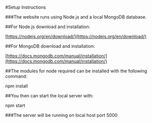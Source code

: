 #Setup Instructions

###The website runs using Node.js and a local MongoDB database.

##For Node.js download and installation:

[https://nodejs.org/en/download/](https://nodejs.org/en/download/)

##For MongoDB download and installation:

[https://docs.mongodb.com/manual/installation/](https://docs.mongodb.com/manual/installation/)

##The modules for node required can be installed with the following command:

npm install

##You then can start the local server with:

npm start

###The server will be running on local host port 5000
